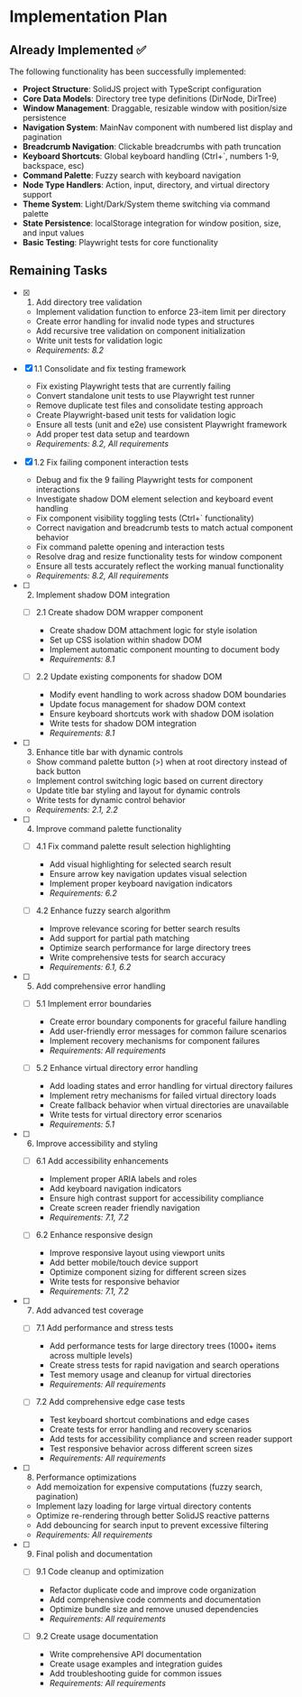# Implementation Plan

## Already Implemented ✅

The following functionality has been successfully implemented:

- **Project Structure**: SolidJS project with TypeScript configuration
- **Core Data Models**: Directory tree type definitions (DirNode, DirTree)
- **Window Management**: Draggable, resizable window with position/size persistence
- **Navigation System**: MainNav component with numbered list display and pagination
- **Breadcrumb Navigation**: Clickable breadcrumbs with path truncation
- **Keyboard Shortcuts**: Global keyboard handling (Ctrl+`, numbers 1-9, backspace, esc)
- **Command Palette**: Fuzzy search with keyboard navigation
- **Node Type Handlers**: Action, input, directory, and virtual directory support
- **Theme System**: Light/Dark/System theme switching via command palette
- **State Persistence**: localStorage integration for window position, size, and input values
- **Basic Testing**: Playwright tests for core functionality

## Remaining Tasks

- [x] 1. Add directory tree validation
  - Implement validation function to enforce 23-item limit per directory
  - Create error handling for invalid node types and structures
  - Add recursive tree validation on component initialization
  - Write unit tests for validation logic
  - _Requirements: 8.2_

- [x] 1.1 Consolidate and fix testing framework





  - Fix existing Playwright tests that are currently failing
  - Convert standalone unit tests to use Playwright test runner
  - Remove duplicate test files and consolidate testing approach
  - Create Playwright-based unit tests for validation logic
  - Ensure all tests (unit and e2e) use consistent Playwright framework
  - Add proper test data setup and teardown
  - _Requirements: 8.2, All requirements_

- [x] 1.2 Fix failing component interaction tests










  - Debug and fix the 9 failing Playwright tests for component interactions
  - Investigate shadow DOM element selection and keyboard event handling
  - Fix component visibility toggling tests (Ctrl+` functionality)
  - Correct navigation and breadcrumb tests to match actual component behavior
  - Fix command palette opening and interaction tests
  - Resolve drag and resize functionality tests for window component
  - Ensure all tests accurately reflect the working manual functionality
  - _Requirements: 8.2, All requirements_

- [ ] 2. Implement shadow DOM integration
  - [ ] 2.1 Create shadow DOM wrapper component
    - Create shadow DOM attachment logic for style isolation
    - Set up CSS isolation within shadow DOM
    - Implement automatic component mounting to document body
    - _Requirements: 8.1_

  - [ ] 2.2 Update existing components for shadow DOM
    - Modify event handling to work across shadow DOM boundaries
    - Update focus management for shadow DOM context
    - Ensure keyboard shortcuts work with shadow DOM isolation
    - Write tests for shadow DOM integration
    - _Requirements: 8.1_

- [ ] 3. Enhance title bar with dynamic controls
  - Show command palette button (>) when at root directory instead of back button
  - Implement control switching logic based on current directory
  - Update title bar styling and layout for dynamic controls
  - Write tests for dynamic control behavior
  - _Requirements: 2.1, 2.2_

- [ ] 4. Improve command palette functionality
  - [ ] 4.1 Fix command palette result selection highlighting
    - Add visual highlighting for selected search result
    - Ensure arrow key navigation updates visual selection
    - Implement proper keyboard navigation indicators
    - _Requirements: 6.2_

  - [ ] 4.2 Enhance fuzzy search algorithm
    - Improve relevance scoring for better search results
    - Add support for partial path matching
    - Optimize search performance for large directory trees
    - Write comprehensive tests for search accuracy
    - _Requirements: 6.1, 6.2_

- [ ] 5. Add comprehensive error handling
  - [ ] 5.1 Implement error boundaries
    - Create error boundary components for graceful failure handling
    - Add user-friendly error messages for common failure scenarios
    - Implement recovery mechanisms for component failures
    - _Requirements: All requirements_

  - [ ] 5.2 Enhance virtual directory error handling
    - Add loading states and error handling for virtual directory failures
    - Implement retry mechanisms for failed virtual directory loads
    - Create fallback behavior when virtual directories are unavailable
    - Write tests for virtual directory error scenarios
    - _Requirements: 5.1_

- [ ] 6. Improve accessibility and styling
  - [ ] 6.1 Add accessibility enhancements
    - Implement proper ARIA labels and roles
    - Add keyboard navigation indicators
    - Ensure high contrast support for accessibility compliance
    - Create screen reader friendly navigation
    - _Requirements: 7.1, 7.2_

  - [ ] 6.2 Enhance responsive design
    - Improve responsive layout using viewport units
    - Add better mobile/touch device support
    - Optimize component sizing for different screen sizes
    - Write tests for responsive behavior
    - _Requirements: 7.1, 7.2_

- [ ] 7. Add advanced test coverage
  - [ ] 7.1 Add performance and stress tests
    - Add performance tests for large directory trees (1000+ items across multiple levels)
    - Create stress tests for rapid navigation and search operations
    - Test memory usage and cleanup for virtual directories
    - _Requirements: All requirements_

  - [ ] 7.2 Add comprehensive edge case tests
    - Test keyboard shortcut combinations and edge cases
    - Create tests for error handling and recovery scenarios
    - Add tests for accessibility compliance and screen reader support
    - Test responsive behavior across different screen sizes
    - _Requirements: All requirements_

- [ ] 8. Performance optimizations
  - Add memoization for expensive computations (fuzzy search, pagination)
  - Implement lazy loading for large virtual directory contents
  - Optimize re-rendering through better SolidJS reactive patterns
  - Add debouncing for search input to prevent excessive filtering
  - _Requirements: All requirements_

- [ ] 9. Final polish and documentation
  - [ ] 9.1 Code cleanup and optimization
    - Refactor duplicate code and improve code organization
    - Add comprehensive code comments and documentation
    - Optimize bundle size and remove unused dependencies
    - _Requirements: All requirements_

  - [ ] 9.2 Create usage documentation
    - Write comprehensive API documentation
    - Create usage examples and integration guides
    - Add troubleshooting guide for common issues
    - _Requirements: All requirements_